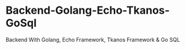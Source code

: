 # Backend-Golang-Echo-Tkanos-GoSql
Backend With Golang, Echo Framework, Tkanos Framework &amp; Go SQL
